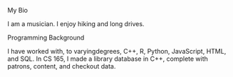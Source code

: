My Bio

I am a musician. I enjoy hiking and long drives.

Programming Background

I have worked with, to varyingdegrees, C++, R, Python, JavaScript, HTML, and SQL.
In CS 165, I made a library database in C++, complete with patrons, content, and checkout data.